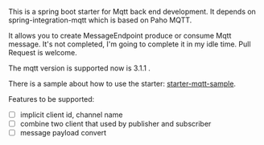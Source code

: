 This is a spring boot starter for Mqtt back end development. It depends on spring-integration-mqtt which is based on
Paho MQTT.

It allows you to create MessageEndpoint produce or consume Mqtt message. It's not completed, I'm going to complete it in
my idle time. Pull Request is welcome.

The mqtt version is supported now is 3.1.1 .

There is a sample about how to use the starter: [starter-mqtt-sample](https://github.com/Kicey/starter-mqtt-sample).

Features to be supported:

- [ ] implicit client id, channel name
- [ ] combine two client that used by publisher and subscriber
- [ ] message payload convert
